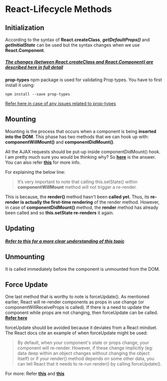 # React-Lifecycle Methods


## Initialization

According to the syntax of **React.createClass**, ***getDefaultProps()*** and ***getInitialState*** can be used but the syntax changes when we use **React.Component**.  

##### [The changes (between React.createClass and React.Component) are described here in full detail](https://toddmotto.com/react-create-class-versus-component/)

**prop-types** npm package is used for validating Prop types. You have to first install it using: 

	npm install --save prop-types

[Refer here in case of any issues related to prop-types](https://github.com/facebook/prop-types#installation)		


## Mounting

Mounting is the process that occurs when a component is being **inserted into the DOM**. This phase has two methods that we can hook up with: **componentWillMount()** and **componentDidMount()**.

All the AJAX requests should be put-up inside componentDidMount() hook.  
I am pretty much sure you would be thinking why? So **[here](https://daveceddia.com/where-fetch-data-componentwillmount-vs-componentdidmount/)** is the answer.  
You can also refer **[this](https://daveceddia.com/ajax-requests-in-react/)** for more info.


For explaining the below line:  
> It’s very important to note that calling this.setState() within **componentWillMount** method will not trigger a re-render.

This is because, the **render()** method hasn't been **called yet**. Thus, its **re-render is actually the first-time rendering** of the render method. However, in case of **componentDidMount()** method, the **render** method has already been called and so **this.setState re-renders** it again.


## Updating

##### [Refer to this for a more clear understanding of this topic](https://medium.com/react-ecosystem/react-components-lifecycle-ce09239010df)


## Unmounting

It is called immediately before the component is unmounted from the DOM.


## Force Update

One last method that is worthy to note is forceUpdate(). As mentioned earlier, React will re-render components as props in use change (or componentWillReceiveProps is called). If there is a need to update the component while props are not changing, then forceUpdate can be called.  
**[Refer here](https://medium.com/mofed/reacts-component-lifecycles-adf0ebc89d23)**

forceUpdate should be avoided because it deviates from a React mindset. The React docs cite an example of when forceUpdate might be used:

>By default, when your component's state or props change, your component will re-render. However, if these change implicitly (eg: data deep within an object changes without changing the object itself) or if your render() method depends on some other data, you can tell React that it needs to re-run render() by calling forceUpdate().  

For more: Refer **[this](https://stackoverflow.com/a/35004739/5733330)** and **[this](https://www.tutorialspoint.com/reactjs/reactjs_component_api.htm)**